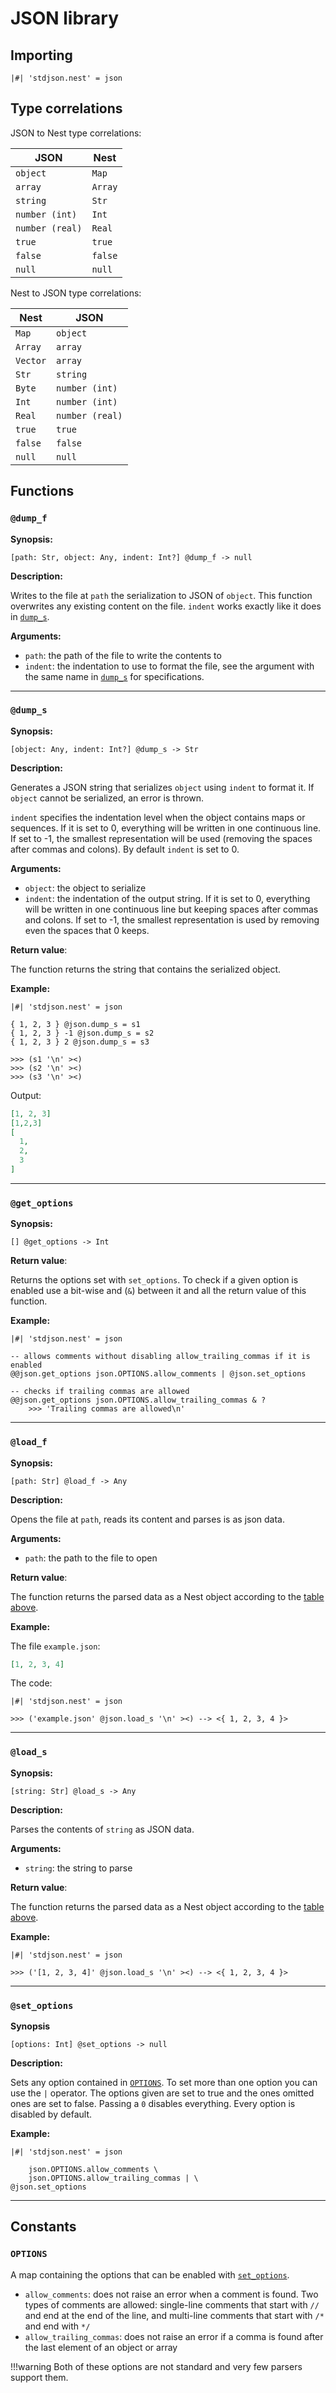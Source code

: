 # JSON library

## Importing

```nest
|#| 'stdjson.nest' = json
```

## Type correlations

JSON to Nest type correlations:

| JSON            | Nest    |
| --------------- | ------- |
| `object`        | `Map`   |
| `array`         | `Array` |
| `string`        | `Str`   |
| `number (int)`  | `Int`   |
| `number (real)` | `Real`  |
| `true`          | `true`  |
| `false`         | `false` |
| `null`          | `null`  |

Nest to JSON type correlations:

| Nest     | JSON            |
| -------- | --------------- |
| `Map`    | `object`        |
| `Array`  | `array`         |
| `Vector` | `array`         |
| `Str`    | `string`        |
| `Byte`   | `number (int)`  |
| `Int`    | `number (int)`  |
| `Real`   | `number (real)` |
| `true`   | `true`          |
| `false`  | `false`         |
| `null`   | `null`          |

## Functions

### `@dump_f`

**Synopsis:**

`[path: Str, object: Any, indent: Int?] @dump_f -> null`

**Description:**

Writes to the file at `path` the serialization to JSON of `object`. This
function overwrites any existing content on the file.
`indent` works exactly like it does in [`dump_s`](#dump_s).

**Arguments:**

- `path`: the path of the file to write the contents to
- `indent`: the indentation to use to format the file, see the argument with the
            same name in [`dump_s`](#dump_s) for specifications.

---

### `@dump_s`

**Synopsis:**

`[object: Any, indent: Int?] @dump_s -> Str`

**Description:**

Generates a JSON string that serializes `object` using `indent` to format it.
If `object` cannot be serialized, an error is thrown.

`indent` specifies the indentation level when the object contains maps or
sequences. If it is set to 0, everything will be written in one continuous line.
If set to -1, the smallest representation will be used (removing the spaces
after commas and colons).
By default `indent` is set to 0.

**Arguments:**

- `object`: the object to serialize
- `indent`: the indentation of the output string. If it is set to 0, everything
            will be written in one continuous line but keeping spaces after
            commas and colons. If set to -1, the smallest representation is used
            by removing even the spaces that 0 keeps.

**Return value**:

The function returns the string that contains the serialized object.

**Example:**

```nest
|#| 'stdjson.nest' = json

{ 1, 2, 3 } @json.dump_s = s1
{ 1, 2, 3 } -1 @json.dump_s = s2
{ 1, 2, 3 } 2 @json.dump_s = s3

>>> (s1 '\n' ><)
>>> (s2 '\n' ><)
>>> (s3 '\n' ><)
```

Output:

```json
[1, 2, 3]
[1,2,3]
[
  1,
  2,
  3
]
```

---

### `@get_options`

**Synopsis:**

`[] @get_options -> Int`

**Return value**:

Returns the options set with `set_options`. To check if a given option is
enabled use a bit-wise and (`&`) between it and all the return value of this
function.

**Example:**

```nest
|#| 'stdjson.nest' = json

-- allows comments without disabling allow_trailing_commas if it is enabled
@@json.get_options json.OPTIONS.allow_comments | @json.set_options

-- checks if trailing commas are allowed
@@json.get_options json.OPTIONS.allow_trailing_commas & ?
    >>> 'Trailing commas are allowed\n'
```

---

### `@load_f`

**Synopsis:**

`[path: Str] @load_f -> Any`

**Description:**

Opens the file at `path`, reads its content and parses is as json data.

**Arguments:**

- `path`: the path to the file to open

**Return value**:

The function returns the parsed data as a Nest object according to the
[table above](#type-correlations).

**Example:**

The file `example.json`:

```json
[1, 2, 3, 4]
```

The code:

```nest
|#| 'stdjson.nest' = json

>>> ('example.json' @json.load_s '\n' ><) --> <{ 1, 2, 3, 4 }>
```

---

### `@load_s`

**Synopsis:**

`[string: Str] @load_s -> Any`

**Description:**

Parses the contents of `string` as JSON data.

**Arguments:**

- `string`: the string to parse

**Return value**:

The function returns the parsed data as a Nest object according to the
[table above](#type-correlations).

**Example:**

```nest
|#| 'stdjson.nest' = json

>>> ('[1, 2, 3, 4]' @json.load_s '\n' ><) --> <{ 1, 2, 3, 4 }>
```

---

### `@set_options`

**Synopsis**

`[options: Int] @set_options -> null`

**Description:**

Sets any option contained in [`OPTIONS`](#options).
To set more than one option you can use the `|` operator. The options given are
set to true and the ones omitted ones are set to false. Passing a `0` disables
everything. Every option is disabled by default.

**Example:**

```nest
|#| 'stdjson.nest' = json

    json.OPTIONS.allow_comments \
    json.OPTIONS.allow_trailing_commas | \
@json.set_options
```

---

## Constants

### `OPTIONS`

A map containing the options that can be enabled with
[`set_options`](#set_options).

- `allow_comments`: does not raise an error when a comment is found. Two types
  of comments are allowed: single-line comments that start with `//` and end
  at the end of the line, and multi-line comments that start with `/*` and end
  with `*/`
- `allow_trailing_commas`: does not raise an error if a comma is found after the
  last element of an object or array

!!!warning
    Both of these options are not standard and very few parsers support them.
